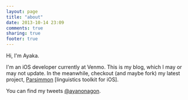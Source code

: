 ```yaml
---
layout: page
title: "about"
date: 2013-10-14 23:09
comments: true
sharing: true
footer: true
---
```


Hi, I'm Ayaka.

I'm an iOS developer currently at Venmo. This is my blog, which I may or may not update. In the meanwhile, checkout (and maybe fork) my latest project, [Parsimmon](https://github.com/ayanonagon/Parsimmon) [linguistics toolkit for iOS].

You can find my tweets [@ayanonagon](https://twitter.com/ayanonagon).
